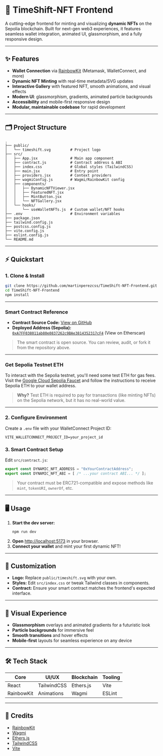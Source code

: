 # 🚀 TimeShift-NFT Frontend

A cutting-edge frontend for minting and visualizing **dynamic NFTs** on the Sepolia blockchain. Built for next-gen web3 experiences, it features seamless wallet integration, animated UI, glassmorphism, and a fully responsive design.

---

## ✨ Features

- **Wallet Connection** via [RainbowKit](https://rainbowkit.com/) (Metamask, WalletConnect, and more)
- **Dynamic NFT Minting** with real-time metadata/SVG updates
- **Interactive Gallery** with featured NFT, smooth animations, and visual effects
- **Modern UI**: glassmorphism, gradients, animated particle backgrounds
- **Accessibility** and mobile-first responsive design
- **Modular, maintainable codebase** for rapid development

---

## 🗂️ Project Structure

```text
.
├── public/
│   └── timeshift.svg         # Project logo
├── src/
│   ├── App.jsx               # Main app component
│   ├── contract.js           # Contract address & ABI
│   ├── index.css             # Global styles (TailwindCSS)
│   ├── main.jsx              # Entry point
│   ├── providers.jsx         # Context providers
│   ├── wagmiConfig.js        # Wagmi/RainbowKit config
│   ├── components/
│   │   ├── DynamicNFTViewer.jsx
│   │   ├── FeaturedNFT.jsx
│   │   ├── MintButton.jsx
│   │   └── NFTGallery.jsx
│   └── hooks/
│       └── useWalletNFTs.js  # Custom wallet/NFT hooks
├── .env                      # Environment variables
├── package.json
├── tailwind.config.js
├── postcss.config.js
├── vite.config.js
├── eslint.config.js
└── README.md
```

---

## ⚡ Quickstart

### 1. Clone & Install

```bash
git clone https://github.com/martinperezcss/TimeShift-NFT-Frontend.git
cd TimeShift-NFT-Frontend
npm install
```

---

### Smart Contract Reference

- **Contract Source Code:** [View on GitHub](https://github.com/casaislabs/TimeShift-NFT)
- **Deployed Address (Sepolia):** [`0xA7FF038011ab80e0837262c9BAe3814352317cF4`](https://sepolia.etherscan.io/address/0xA7FF038011ab80e0837262c9BAe3814352317cF4) (View on Etherscan)

> The smart contract is open source. You can review, audit, or fork it from the repository above.

---

### Get Sepolia Testnet ETH

To interact with the Sepolia testnet, you'll need some test ETH for gas fees. Visit the [Google Cloud Sepolia Faucet](https://cloud.google.com/application/web3/faucet/ethereum/sepolia) and follow the instructions to receive Sepolia ETH to your wallet address.  
> **Why?** Test ETH is required to pay for transactions (like minting NFTs) on the Sepolia network, but it has no real-world value.

---


### 2. Configure Environment

Create a `.env` file with your WalletConnect Project ID:

```env
VITE_WALLETCONNECT_PROJECT_ID=your_project_id
```

### 3. Smart Contract Setup

Edit `src/contract.js`:

```js
export const DYNAMIC_NFT_ADDRESS = "0xYourContractAddress";
export const DYNAMIC_NFT_ABI = [ /* ...your contract ABI... */ ];
```
> Your contract must be ERC721-compatible and expose methods like `mint`, `tokenURI`, `ownerOf`, etc.

---

## 🖥️ Usage

1. **Start the dev server:**
    ```bash
    npm run dev
    ```
2. **Open** [http://localhost:5173](http://localhost:5173) in your browser.
3. **Connect your wallet** and mint your first dynamic NFT!

---

## 🎨 Customization

- **Logo:** Replace `public/timeshift.svg` with your own.
- **Styles:** Edit `src/index.css` or tweak Tailwind classes in components.
- **Contract:** Ensure your smart contract matches the frontend's expected interface.

---

## 🌌 Visual Experience

- **Glassmorphism** overlays and animated gradients for a futuristic look
- **Particle backgrounds** for immersive feel
- **Smooth transitions** and hover effects
- **Mobile-first** layouts for seamless experience on any device

---

## 🛠️ Tech Stack

| Core         | UI/UX         | Blockchain      | Tooling        |
|--------------|---------------|----------------|----------------|
| React        | TailwindCSS   | Ethers.js      | Vite           |
| RainbowKit   | Animations    | Wagmi          | ESLint         |

---

## 🙏 Credits

- [RainbowKit](https://rainbowkit.com/)
- [Wagmi](https://wagmi.sh/)
- [Ethers.js](https://docs.ethers.org/)
- [TailwindCSS](https://tailwindcss.com/)
- [Vite](https://vitejs.dev/)
